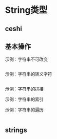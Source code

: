 # String类型

## ceshi

## 基本操作



示例：字符串不可改变

```go


```


示例：字符串的转义字符

```go

```


示例：字符串的拼接



示例：字符串的索引



示例：字符串的遍历

```go

```



## strings

